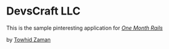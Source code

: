 # DevsCraft LLC

This is the sample pinteresting application for
[*One Month Rails*](https://onemonthrails.com)

by [Towhid Zaman](http://www.towhidzaman.com)

